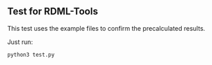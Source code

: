 Test for RDML-Tools
-------------------

This test uses the example files to confirm the precalculated results.

Just run:

`python3 test.py`

